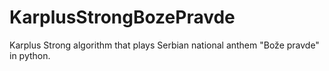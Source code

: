 # KarplusStrongBozePravde

Karplus Strong algorithm that plays Serbian national anthem "Bože pravde" in python.
